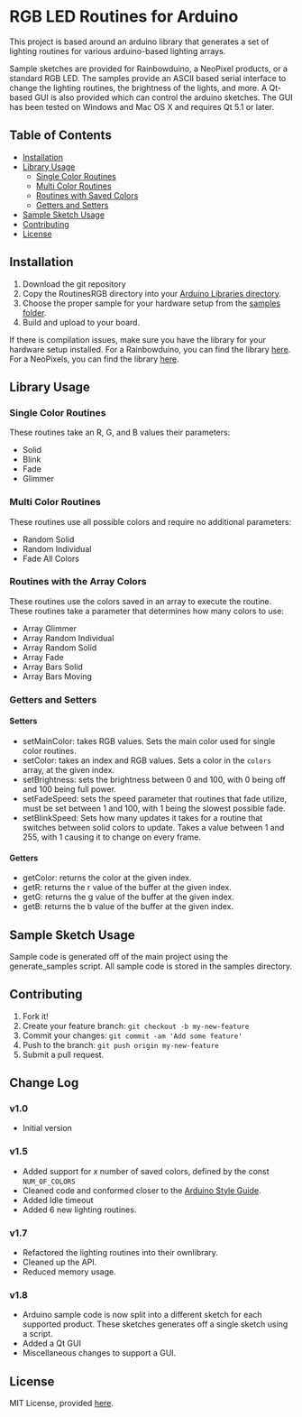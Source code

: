 
# RGB LED Routines for Arduino

This project is based around an arduino library that generates a set of lighting routines for various arduino-based lighting arrays.

Sample sketches are provided for Rainbowduino, a NeoPixel products, or a standard RGB LED. The samples
provide an ASCII based serial interface to change the lighting routines, the brightness of the lights, and more. A Qt-based GUI is also provided which can control the arduino sketches. The GUI has been tested on Windows and Mac OS X and requires Qt 5.1 or later.

## <a name="toc"></a>Table of Contents

* [Installation](#installation)
* [Library Usage](#library-usage)
	* [Single Color Routines](#single-color)
	* [Multi Color Routines](#multi-colors)
	* [Routines with Saved Colors](#saved-colors)
	* [Getters and Setters](#getters-setters)
* [Sample Sketch Usage](#sample-usage)
* [Contributing](#contributing)
* [License](#license)


## <a name="installation"></a>Installation

1. Download the git repository
2. Copy the RoutinesRGB directory into your [Arduino Libraries directory](https://www.arduino.cc/en/Hacking/Libraries).
3. Choose the proper sample for your hardware setup from the [samples folder](samples).
4. Build and upload to your board.  

 If there is compilation issues, make sure you have the library for your hardware setup installed. For a Rainbowduino, you can find the library [here](http://www.seeedstudio.com/wiki/Rainbowduino_v3.0). For a NeoPixels, you can find the library [here](https://github.com/adafruit/Adafruit_NeoPixel). 
 

## <a name="library-usage"></a>Library Usage

### <a name="single-color"></a>Single Color Routines

These routines take an R, G, and B values their parameters:

* Solid
* Blink
* Fade
* Glimmer

### <a name="multi-colors"></a>Multi Color Routines

These routines use all possible colors and require no additional parameters:

* Random Solid
* Random Individual 
* Fade All Colors 

### <a name="saved-colors"></a>Routines with the Array Colors

These routines use the colors saved in an array to execute the routine. These routines take a parameter that determines how many colors to use:

* Array Glimmer
* Array Random Individual
* Array Random Solid
* Array Fade
* Array Bars Solid
* Array Bars Moving

### <a name="getters-setters"></a>Getters and Setters

#### Setters

* setMainColor: takes RGB values. Sets the main color used for single color routines.
* setColor: takes an index and RGB values. Sets a color in the `colors` array, at the given index. 
* setBrightness: sets the brightness between 0 and 100, with 0 being off and 100 being full power.
* setFadeSpeed: sets the speed parameter that routines that fade utilize, must be set between 1 and 100, with 1 being the slowest possible fade. 
* setBlinkSpeed: Sets how many updates it takes for a routine that switches between solid colors to update. Takes a value between 1 and 255, with 1 causing it to change on every frame. 


#### Getters

* getColor: returns the color at the given index.
* getR: returns the r value of the buffer at the given index. 
* getG: returns the g value of the buffer at the given index.
* getB: returns the b value of the buffer at the given index.

## <a name="sample-usage"></a>Sample Sketch Usage

Sample code is generated off of the main project using the generate_samples script. All sample code is stored in the samples directory.


## <a name="contributing"></a>Contributing

1. Fork it!
2. Create your feature branch: `git checkout -b my-new-feature`
3. Commit your changes: `git commit -am 'Add some feature'`
4. Push to the branch: `git push origin my-new-feature`
5. Submit a pull request.


## <a name="changelog"></a>Change Log

### **v1.0** 
* Initial version

### **v1.5** 
* Added support for *x* number of saved colors, defined by the const `NUM_OF_COLORS`
* Cleaned code and conformed closer to the [Arduino Style Guide](https://www.arduino.cc/en/Reference/StyleGuide).
* Added Idle timeout
* Added 6 new lighting routines.

### **v1.7** 
* Refactored the lighting routines into their ownlibrary.
* Cleaned up the API.
* Reduced memory usage. 

### **v1.8** 
* Arduino sample code is now split into a different sketch for each supported product. These sketches generates off a single sketch using a script.
* Added a Qt GUI
* Miscellaneous changes to support a GUI.

## <a name="license"></a>License

MIT License, provided [here](LICENSE).
